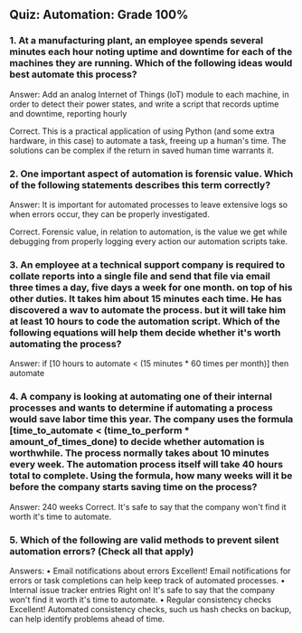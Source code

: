 ## Quiz: Automation: Grade 100%

### 1. At a manufacturing plant, an employee spends several minutes each hour noting uptime and downtime for each of the machines they are running. Which of the following ideas would best automate this process?

Answer: Add an analog Internet of Things (loT) module to each machine, in order 
to detect their power states, and write a script that records uptime and 
downtime, reporting hourly

Correct. This is a practical application of using Python (and some extra 
hardware, in this case) to automate a task, freeing up a human's time. 
The solutions can be complex if the return in saved human time warrants it.

### 2. One important aspect of automation is forensic value. Which of the following statements describes this term correctly?

Answer: It is important for automated processes to leave extensive logs so 
when errors occur, they can be properly investigated.

Correct. Forensic value, in relation to automation, is the value we get while 
debugging from properly logging every action our automation scripts take.

### 3. An employee at a technical support company is required to collate reports into a single file and send that file via email three times a day, five days a week for one month. on top of his other duties. It takes him about 15 minutes each time. He has discovered a wav to automate the process. but it will take him at least 10 hours to code the automation script. Which of the following equations will help them decide whether it's worth automating the process?

Answer: if [10 hours to automate < (15 minutes * 60 times per month)] then 
automate

### 4. A company is looking at automating one of their internal processes and wants to determine if automating a process would save labor time this year. The company uses the formula [time_to_automate < (time_to_perform * amount_of_times_done) to decide whether automation is worthwhile. The process normally takes about 10 minutes every week. The automation process itself will take 40 hours total to complete. Using the formula, how many weeks will it be before the company starts saving time on the process?

Answer: 240 weeks
Correct. It's safe to say that the company won't find it worth it's time to 
automate.

### 5. Which of the following are valid methods to prevent silent automation errors? (Check all that apply)

Answers: 
• Email notifications about errors
Excellent! Email notifications for errors or task completions can help keep 
track of automated processes.
•  Internal issue tracker entries
Right on! It's safe to say that the company won't find it worth it's time to 
automate.
• Regular consistency checks
Excellent! Automated consistency checks, such us hash checks on backup, can 
help identify problems ahead of time. 
